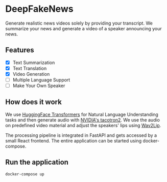 # DeepFakeNews

Generate realistic news videos solely by providing your transcript. We summarize your news and generate a video of a speaker announcing your news.

## Features
- [x] Text Summarization
- [x] Text Translation
- [x] Video Generation
- [ ] Multiple Language Support
- [ ] Make Your Own Speaker

## How does it work

We use [HuggingFace Transformers](https://huggingface.co/transformers/index.html) for Natural Language Understanding tasks and then generate audio with [NVIDIA's tacotron2](https://github.com/NVIDIA/tacotron2). We use the audio on predefined video material and adjust the speakers' lips using [Wav2Lip](https://github.com/Rudrabha/Wav2Lip).

The processing pipeline is integrated in FastAPI and gets accessed by a small React frontend. The entire application can be started using docker-compose.

## Run the application

`docker-compose up`
